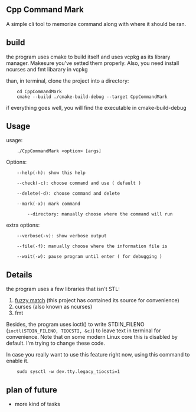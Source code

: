 ## Cpp Command Mark

A simple cli tool to memorize command along with where it should be ran.

## build

the program uses cmake to build itself and uses vcpkg as its library manager. Makesure you've setted them properly. Also, you need install ncurses and fmt libarary in vcpkg

than, in terminal, clone the project into a directory:

```
    cd CppCommandMark
    cmake --build ./cmake-build-debug --target CppCommandMark
```

if everything goes well, you will find the executable in cmake-build-debug

## Usage

usage:
```
    ./CppCommandMark <option> [args] 
```
Options:
```
	--help(-h): show this help
 
	--check(-c): choose command and use ( default )
 
	--delete(-d): choose command and delete
 
	--mark(-x): mark command
 
		--directory: manually choose where the command will run
```
extra options:
```
	--verbose(-v): show verbose output
 
	--file(-f): manually choose where the information file is
  
  	--wait(-w): pause program until enter ( for debugging )
```
## Details

the program uses a few libraries that isn't STL:

1. [fuzzy match](https://github.com/philj56/fuzzy-match) \(this project has contained its source for convenience\)
2. curses \(also known as ncurses\)
3. fmt

Besides, the program uses ioctl\(\) to write STDIN_FILENO (`ioctl(STDIN_FILENO, TIOCSTI, &c)`) to leave text in terminal for convenience. Note that on some modern Linux core this is disabled by default. I'm trying to change these code.

In case you really want to use this feature right now, using this command to enable it.

```
    sudo sysctl -w dev.tty.legacy_tiocsti=1
```

## plan of future

- more kind of tasks
